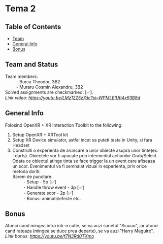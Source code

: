 # Tema 2 

## Table of Contents
* [Team](#team-and-status)
* [General Info](#general-information)  
* [Bonus](#bonus)  
 
## Team and Status
Team members:  
&emsp; &emsp; - Burca Theodor, 3B2  
&emsp; &emsp; - Muraru Cosmin Alexandru, 3B2  
Solved assignments are checkmarked: [✅].  
*Link video: https://youtu.be/LMz12Z5z7dc?si=WPMLEIUtt4x93B8d*  

 
## General Info
Folosind OpenXR + XR Interaction Toolkit to the following:  
1) Setup OpenXR + XRTool kit  
2) Setup XR Device simulator, astfel incat sa puteti testa in Unity, si fara Headset  
3) Construiti o experienta de aruncare a unor obiecte asupra unor tinte(ex. : darts). Obiectele vor fi apucate prin intermediul actiunilor Grab/Select. Odata ce obiectul atinge tinta se face trigger la un event care afiseaza un scor. Evenimentul va fi semnalat vizual in experienta, prin orice metoda doriti.  
Barem de punctare:  
&emsp; &emsp; - Setup - 5p [✅]  
&emsp; &emsp; - Handle throw event - 3p [✅]  
&emsp; &emsp; - Generate scor - 2p [✅]  
&emsp; &emsp; - Bonus: animatii/efecte etc.  


## Bonus
Atunci cand mingea intra intr-o cutie, se va auzi sunetul "Siuuuu", iar atunci cand rateaza (mingea se duce prea departe), se va auzi "Harry Maguire".  
*Link bonus: https://youtu.be/f7N3Rd0TXmo*  